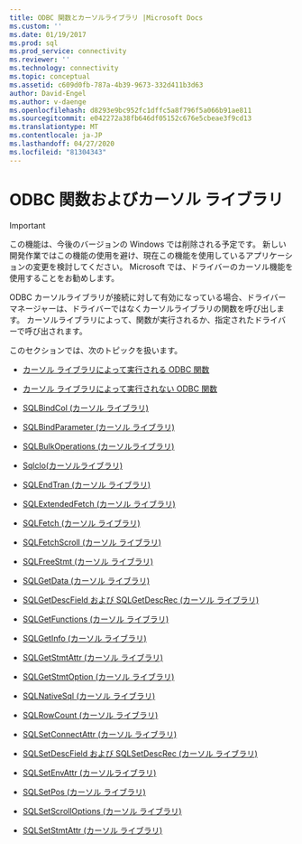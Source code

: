 ```yaml
---
title: ODBC 関数とカーソルライブラリ |Microsoft Docs
ms.custom: ''
ms.date: 01/19/2017
ms.prod: sql
ms.prod_service: connectivity
ms.reviewer: ''
ms.technology: connectivity
ms.topic: conceptual
ms.assetid: c609d0fb-787a-4b39-9673-332d411b3d63
author: David-Engel
ms.author: v-daenge
ms.openlocfilehash: d8293e9bc952fc1dffc5a8f796f5a066b91ae811
ms.sourcegitcommit: e042272a38fb646df05152c676e5cbeae3f9cd13
ms.translationtype: MT
ms.contentlocale: ja-JP
ms.lasthandoff: 04/27/2020
ms.locfileid: "81304343"
---
```

# <a name="odbc-functions-and-the-cursor-library"></a>ODBC 関数およびカーソル ライブラリ
> [!IMPORTANT]  
>  この機能は、今後のバージョンの Windows では削除される予定です。 新しい開発作業ではこの機能の使用を避け、現在この機能を使用しているアプリケーションの変更を検討してください。 Microsoft では、ドライバーのカーソル機能を使用することをお勧めします。  
  
 ODBC カーソルライブラリが接続に対して有効になっている場合、ドライバーマネージャーは、ドライバーではなくカーソルライブラリの関数を呼び出します。 カーソルライブラリによって、関数が実行されるか、指定されたドライバーで呼び出されます。  
  
 このセクションでは、次のトピックを扱います。  
  
-   [カーソル ライブラリによって実行される ODBC 関数](../../../odbc/reference/appendixes/odbc-functions-executed-by-the-cursor-library.md)  
  
-   [カーソル ライブラリによって実行されない ODBC 関数](../../../odbc/reference/appendixes/odbc-functions-not-executed-by-the-cursor-library.md)  
  
-   [SQLBindCol (カーソル ライブラリ)](../../../odbc/reference/appendixes/sqlbindcol-cursor-library.md)  
  
-   [SQLBindParameter (カーソル ライブラリ)](../../../odbc/reference/appendixes/sqlbindparameter-cursor-library.md)  
  
-   [SQLBulkOperations (カーソルライブラリ)](../../../odbc/reference/appendixes/sqlbulkoperations-and-the-cursor-library.md)  
  
-   [Sqlclo(カーソルライブラリ)](../../../odbc/reference/appendixes/sqlclosecursor-odbc.md)  
  
-   [SQLEndTran (カーソル ライブラリ)](../../../odbc/reference/appendixes/sqlendtran-cursor-library.md)  
  
-   [SQLExtendedFetch (カーソル ライブラリ)](../../../odbc/reference/appendixes/sqlextendedfetch-cursor-library.md)  
  
-   [SQLFetch (カーソル ライブラリ)](../../../odbc/reference/appendixes/sqlfetch-cursor-library.md)  
  
-   [SQLFetchScroll (カーソル ライブラリ)](../../../odbc/reference/appendixes/sqlfetchscroll-cursor-library.md)  
  
-   [SQLFreeStmt (カーソル ライブラリ)](../../../odbc/reference/appendixes/sqlfreestmt-cursor-library.md)  
  
-   [SQLGetData (カーソル ライブラリ)](../../../odbc/reference/appendixes/sqlgetdata-cursor-library.md)  
  
-   [SQLGetDescField および SQLGetDescRec (カーソル ライブラリ)](../../../odbc/reference/appendixes/sqlgetdescfield-and-sqlgetdescrec-cursor-library.md)  
  
-   [SQLGetFunctions (カーソル ライブラリ)](../../../odbc/reference/appendixes/sqlgetfunctions-cursor-library.md)  
  
-   [SQLGetInfo (カーソル ライブラリ)](../../../odbc/reference/appendixes/sqlgetinfo-cursor-library.md)  
  
-   [SQLGetStmtAttr (カーソル ライブラリ)](../../../odbc/reference/appendixes/sqlgetstmtattr-cursor-library.md)  
  
-   [SQLGetStmtOption (カーソル ライブラリ)](../../../odbc/reference/appendixes/sqlgetstmtoption-cursor-library.md)  
  
-   [SQLNativeSql (カーソル ライブラリ)](../../../odbc/reference/appendixes/sqlnativesql-cursor-library.md)  
  
-   [SQLRowCount (カーソル ライブラリ)](../../../odbc/reference/appendixes/sqlrowcount-cursor-library.md)  
  
-   [SQLSetConnectAttr (カーソル ライブラリ)](../../../odbc/reference/appendixes/sqlsetconnectattr-cursor-library.md)  
  
-   [SQLSetDescField および SQLSetDescRec (カーソル ライブラリ)](../../../odbc/reference/appendixes/sqlsetdescfield-and-sqlsetdescrec-cursor-library.md)  
  
-   [SQLSetEnvAttr (カーソルライブラリ)](../../../odbc/reference/appendixes/sqlsetenvattr-and-the-cursor-library.md)  
  
-   [SQLSetPos (カーソル ライブラリ)](../../../odbc/reference/appendixes/sqlsetpos-cursor-library.md)  
  
-   [SQLSetScrollOptions (カーソル ライブラリ)](../../../odbc/reference/appendixes/sqlsetscrolloptions-cursor-library.md)  
  
-   [SQLSetStmtAttr (カーソル ライブラリ)](../../../odbc/reference/appendixes/sqlsetstmtattr-cursor-library.md)
